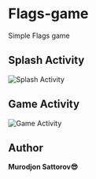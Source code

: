# Flags-game
Simple Flags game

## Splash Activity

![Splash Activity](https://i.postimg.cc/Gp6FyXhQ/splash.jpg)


## Game Activity

![Game Activity](https://i.postimg.cc/MH87bS3m/main.jpg)


## Author
**Murodjon Sattorov😎**

